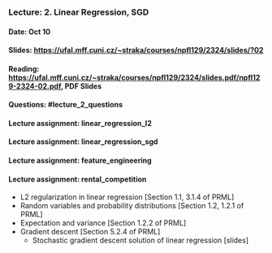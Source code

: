 ### Lecture: 2. Linear Regression, SGD
#### Date: Oct 10
#### Slides: https://ufal.mff.cuni.cz/~straka/courses/npfl129/2324/slides/?02
#### Reading: https://ufal.mff.cuni.cz/~straka/courses/npfl129/2324/slides.pdf/npfl129-2324-02.pdf, PDF Slides
#### Questions: #lecture_2_questions
#### Lecture assignment: linear_regression_l2
#### Lecture assignment: linear_regression_sgd
#### Lecture assignment: feature_engineering
#### Lecture assignment: rental_competition

- L2 regularization in linear regression [Section 1.1, 3.1.4 of PRML]
- Random variables and probability distributions [Section 1.2, 1.2.1 of PRML]
- Expectation and variance [Section 1.2.2 of PRML]
- Gradient descent [Section 5.2.4 of PRML]
  - Stochastic gradient descent solution of linear regression [slides]
